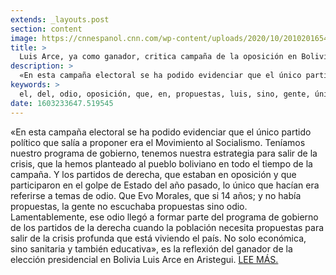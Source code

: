 ```yaml
--- 
extends: _layouts.post 
section: content 
image: https://cnnespanol.cnn.com/wp-content/uploads/2020/10/201020165402-luis-arce-propuestas-oposicion-campana-crisis-bolivia-elecciones-aristegui-promo-sot-00003724-full-169.jpg?quality=100&strip=info 
title: > 
  Luis Arce, ya como ganador, critica campaña de la oposición en Bolivia: La gente no escuchaba propuestas sino odio 
description: > 
  «En esta campaña electoral se ha podido evidenciar que el único partido político que salía a proponer era el Movimiento al Socialismo.Teníamos nuestro programa de gobierno, tenemos nuestra estrategia para salir de la crisis, que la hemos planteado al pueblo boliviano en todo el tiempo de la campaña.Y los partidos de derecha, que estaban en oposición y que participaron en el golpe de Estado del año pasado, lo único que hacían era referirse a temas de odio.Que Evo Morales, que si 14 años; y no había propuestas, la gente no escuchaba propuestas sino odio.No solo económica, sino sanitaria y también educativa», es la reflexión del ganador de la elección presidencial en Bolivia Luis Arce en Aristegui. 
keywords: > 
  el, del, odio, oposición, que, en, propuestas, luis, sino, gente, único, la, escuchaba, ganador, ya, y 
date: 1603233647.519545 
--- 
```

<div><p>&#171;En esta campa&#241;a electoral se ha podido evidenciar que el &#250;nico partido pol&#237;tico que sal&#237;a a proponer era el Movimiento al Socialismo. Ten&#237;amos nuestro programa de gobierno, tenemos nuestra estrategia para salir de la crisis, que la hemos planteado al pueblo boliviano en todo el tiempo de la campa&#241;a. Y los partidos de derecha, que estaban en oposici&#243;n y que participaron en el golpe de Estado del a&#241;o pasado, lo &#250;nico que hac&#237;an era referirse a temas de odio. Que Evo Morales, que si 14 a&#241;os; y no hab&#237;a propuestas, la gente no escuchaba propuestas sino odio. Lamentablemente, ese odio lleg&#243; a formar parte del programa de gobierno de los partidos de la derecha cuando la poblaci&#243;n necesita propuestas para salir de la crisis profunda que est&#225; viviendo el pa&#237;s. No solo econ&#243;mica, sino sanitaria y tambi&#233;n educativa&#187;, es la reflexi&#243;n del ganador de la elecci&#243;n presidencial en Bolivia Luis Arce en Aristegui. <a href="https://cnn.it/2Hl3HjB">LEE M&#193;S.</a></p>
					</div>